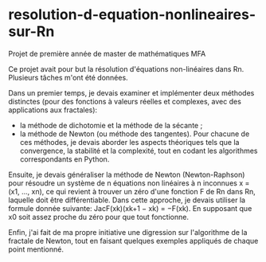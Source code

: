 # resolution-d-equation-nonlineaires-sur-Rn
Projet de première année de master de mathématiques MFA

Ce projet avait pour but la résolution d'équations non-linéaires dans Rn. Plusieurs tâches m'ont été données.

Dans un premier temps, je devais examiner et implémenter deux méthodes distinctes (pour des fonctions à valeurs réelles et complexes, avec des applications aux fractales):
- la méthode de dichotomie et la méthode de la sécante ;
- la méthode de Newton (ou méthode des tangentes).
Pour chacune de ces méthodes, je devais aborder les aspects théoriques tels que la convergence, la stabilité et la complexité, tout en codant les algorithmes correspondants en Python.

Ensuite, je devais généraliser la méthode de Newton (Newton-Raphson) pour résoudre un système de n équations non linéaires à n inconnues x = (x1, ..., xn), ce qui revient à trouver un zéro d'une fonction F de Rn dans Rn, laquelle doit être différentiable. Dans cette approche, je devais utiliser la formule donnée suivante: JacF(xk)(xk+1 − xk) = −F(xk). En supposant que x0 soit assez proche du zéro pour que tout fonctionne.

Enfin, j'ai fait de ma propre initiative une digression sur l'algorithme de la fractale de Newton, tout en faisant quelques exemples appliqués de chaque point mentionné.
